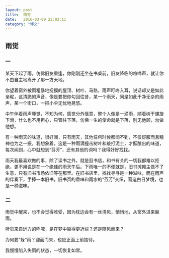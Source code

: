 ```yaml
---
layout: post
title:  雨觉
date:   2016-03-09 22:02:11
category: "博文"
---
```


## 雨觉

### 一
某天下起了雨，仿佛旧友重逢，你刚刚还坐在书桌前，旧友降临的喧哗声，就让你不由自主地离开了那一方天地。

你望着窗外被雨粗暴地抚摸的屋顶、树叶、马路，雨声叮咚入耳，说话却又是如此亲昵，这清脆的声音，像是要把你勾回往昔，某一个雨天，同是如此干净无杂的雨声，某一个街口，一把小伞无忧地晃悠。

中午伴着雨声睡觉，不知为何，感觉分外惬意，整个人像是一滴雨，顺着树干螺旋下滑，什么也不用担心，只管往下落，仿佛一生的使命就是下落，别无他顾，勿做他想。

有一种雨天的味道，很好闻，只有雨天，其他任何时候都闻不到，不仅舒服而且精神也为之一振，我想象着，这是一种雨滴撞击树叶和敲打泥土，才酝酿出的味道，每次闻到，心中就想到“芬芳”，还有其他的词吗？我得好好找找。

雨天我最喜欢做的事，除了读书之外，就是逛书店，和书有关的一切我都难以拒绝，更不用说是在一个绝佳的雨天午后。下雨唯一的不便就是，旧书摊摊主做不了生意，只有旧书市场依旧等在那里。在旧书店里，找找寻寻是一种滋味，而在雨声的伴奏下，手捧一本旧书，旧书页的香味和雨水的“芬芳”交织，营造白日梦境，也是一种滋味。

### 二
雨觉中醒来，也不会觉得难受，因为枕边会有一丝清风，悄悄地，从窗外进来躲雨。

听见来自远方的呼喊，是在梦中靠得更近些？还是随风而来？

为何要“躲”雨？迎面而来，也应正面上前接待。

我慢慢陷入失雨的状态，一切恢复如常。
